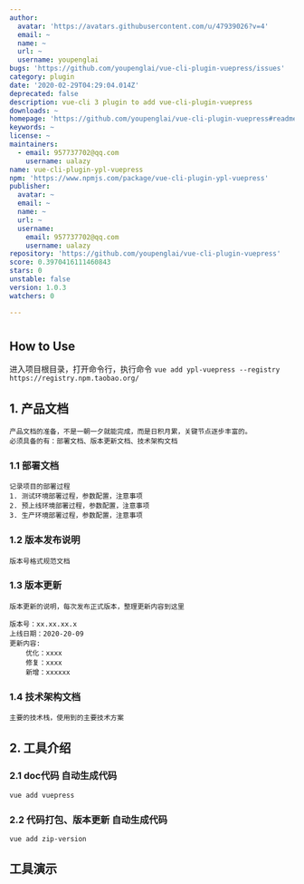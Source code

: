 ```yaml
---
author:
  avatar: 'https://avatars.githubusercontent.com/u/47939026?v=4'
  email: ~
  name: ~
  url: ~
  username: youpenglai
bugs: 'https://github.com/youpenglai/vue-cli-plugin-vuepress/issues'
category: plugin
date: '2020-02-29T04:29:04.014Z'
deprecated: false
description: vue-cli 3 plugin to add vue-cli-plugin-vuepress
downloads: ~
homepage: 'https://github.com/youpenglai/vue-cli-plugin-vuepress#readme'
keywords: ~
license: ~
maintainers:
  - email: 957737702@qq.com
    username: ualazy
name: vue-cli-plugin-ypl-vuepress
npm: 'https://www.npmjs.com/package/vue-cli-plugin-ypl-vuepress'
publisher:
  avatar: ~
  email: ~
  name: ~
  url: ~
  username:
    email: 957737702@qq.com
    username: ualazy
repository: 'https://github.com/youpenglai/vue-cli-plugin-vuepress'
score: 0.3970416111460843
stars: 0
unstable: false
version: 1.0.3
watchers: 0

---
```


#

## How to Use
进入项目根目录，打开命令行，执行命令
`vue add ypl-vuepress --registry https://registry.npm.taobao.org/`


## 1. 产品文档
    产品文档的准备，不是一朝一夕就能完成，而是日积月累，关键节点逐步丰富的。
    必须具备的有：部署文档、版本更新文档、技术架构文档
    
### 1.1 部署文档
    记录项目的部署过程
    1. 测试环境部署过程，参数配置，注意事项
    2. 预上线环境部署过程，参数配置，注意事项
    3. 生产环境部署过程，参数配置，注意事项
    
### 1.2 版本发布说明
    版本号格式规范文档

### 1.3 版本更新
    版本更新的说明，每次发布正式版本，整理更新内容到这里
    
    版本号：xx.xx.xx.x
    上线日期：2020-20-09
    更新内容:
        优化：xxxx
        修复：xxxx
        新增：xxxxxx
    
### 1.4 技术架构文档
    主要的技术栈，使用到的主要技术方案
    
## 2. 工具介绍

### 2.1 doc代码 自动生成代码
`vue add vuepress`

### 2.2 代码打包、版本更新 自动生成代码
`vue add zip-version`

## 工具演示
